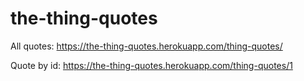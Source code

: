 # the-thing-quotes

All quotes:
https://the-thing-quotes.herokuapp.com/thing-quotes/

Quote by id:
https://the-thing-quotes.herokuapp.com/thing-quotes/1
